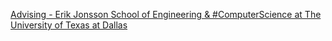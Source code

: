 [Advising - Erik Jonsson School of Engineering & #ComputerScience at The University of Texas at Dallas](https://qi.tc/qi/117788)